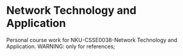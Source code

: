 # Network Technology and Application

Personal course work for NKU-CSSE0038-Network Technology and Application. WARNING: only for references;
